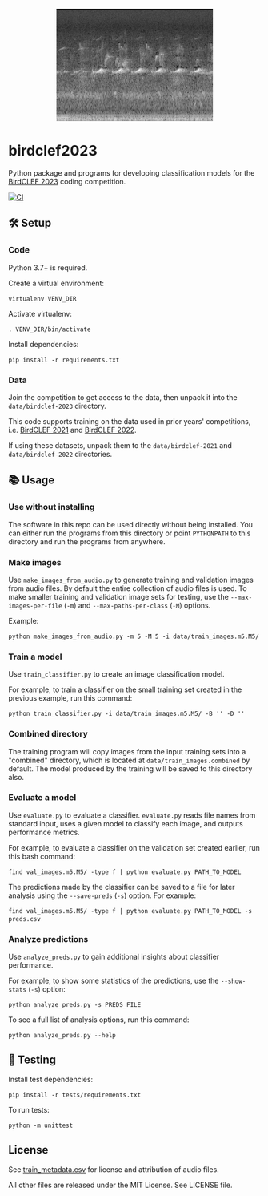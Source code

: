 
<p align="center">
    <img alt="Spectogram image" src="https://raw.githubusercontent.com/seatim/birdclef2023/main/tests/data/train_images/helgui/XC503001.ogg-2-5.png"/>
</p>

# birdclef2023

Python package and programs for developing classification models for the
[BirdCLEF 2023](https://www.kaggle.com/competitions/birdclef-2023) coding
competition.

[![CI](
https://github.com/seatim/birdclef2023/actions/workflows/adak-ci.yml/badge.svg)](
https://github.com/seatim/birdclef2023/actions/workflows/adak-ci.yml)

## 🛠 Setup

### Code

Python 3.7+ is required.

Create a virtual environment:

    virtualenv VENV_DIR

Activate virtualenv:

    . VENV_DIR/bin/activate

Install dependencies:

    pip install -r requirements.txt

### Data

Join the competition to get access to the data, then unpack it into the
`data/birdclef-2023` directory.

This code supports training on the data used in prior years' competitions, i.e.
[BirdCLEF 2021](https://www.kaggle.com/competitions/birdclef-2021) and
[BirdCLEF 2022](https://www.kaggle.com/competitions/birdclef-2022).

If using these datasets, unpack them to the `data/birdclef-2021` and
`data/birdclef-2022` directories.

## 📚 Usage

### Use without installing

The software in this repo can be used directly without being installed.  You
can either run the programs from this directory or point `PYTHONPATH` to this
directory and run the programs from anywhere.

### Make images

Use `make_images_from_audio.py` to generate training and validation images
from audio files.  By default the entire collection of audio files is used.
To make smaller training and validation image sets for testing, use the
`--max-images-per-file` (`-m`) and `--max-paths-per-class` (`-M`) options.

Example:

    python make_images_from_audio.py -m 5 -M 5 -i data/train_images.m5.M5/

### Train a model

Use `train_classifier.py` to create an image classification model.

For example, to train a classifier on the small training set created in the
previous example, run this command:

    python train_classifier.py -i data/train_images.m5.M5/ -B '' -D ''

### Combined directory

The training program will copy images from the input training sets into a
"combined" directory, which is located at `data/train_images.combined` by
default.  The model produced by the training will be saved to this directory
also.

### Evaluate a model

Use `evaluate.py` to evaluate a classifier.  `evaluate.py` reads file names
from standard input, uses a given model to classify each image, and outputs
performance metrics.

For example, to evaluate a classifier on the validation set created earlier,
run this bash command:

    find val_images.m5.M5/ -type f | python evaluate.py PATH_TO_MODEL

The predictions made by the classifier can be saved to a file for later
analysis using the `--save-preds` (`-s`) option.  For example:

    find val_images.m5.M5/ -type f | python evaluate.py PATH_TO_MODEL -s preds.csv

### Analyze predictions

Use `analyze_preds.py` to gain additional insights about classifier
performance.

For example, to show some statistics of the predictions, use the `--show-stats`
(`-s`) option:

    python analyze_preds.py -s PREDS_FILE

To see a full list of analysis options, run this command:

    python analyze_preds.py --help

## 🚦 Testing

Install test dependencies:

    pip install -r tests/requirements.txt

To run tests:

    python -m unittest

## License

See [train_metadata.csv](tests/data/train_metadata.csv) for license and
attribution of audio files.

All other files are released under the MIT License.  See LICENSE file.
